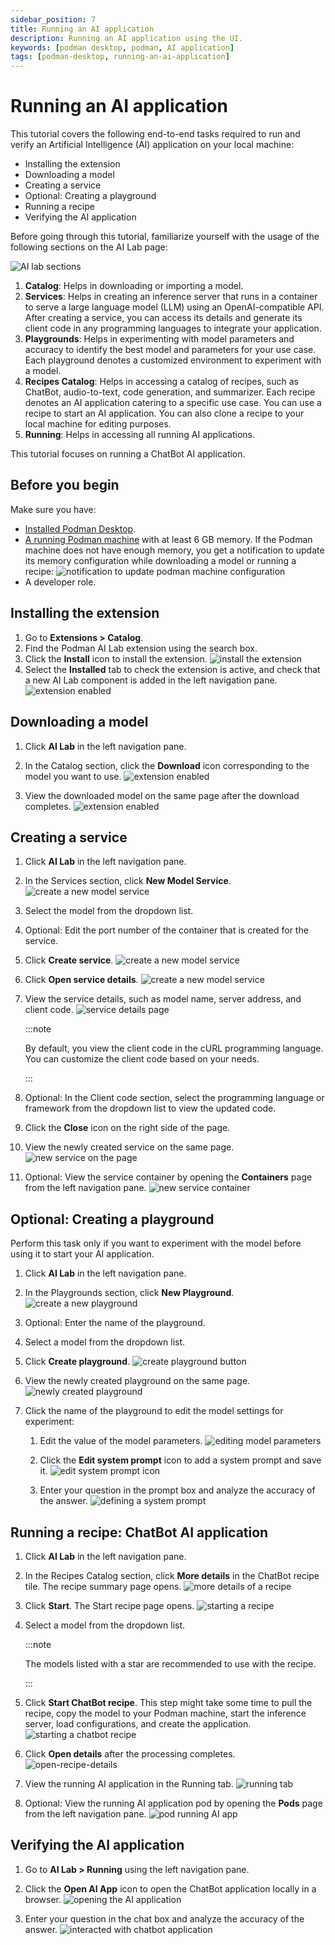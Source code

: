 ```yaml
---
sidebar_position: 7
title: Running an AI application
description: Running an AI application using the UI.
keywords: [podman desktop, podman, AI application]
tags: [podman-desktop, running-an-ai-application]
---
```


# Running an AI application

This tutorial covers the following end-to-end tasks required to run and verify an Artificial Intelligence (AI) application on your local machine:

- Installing the extension
- Downloading a model
- Creating a service
- Optional: Creating a playground
- Running a recipe
- Verifying the AI application

Before going through this tutorial, familiarize yourself with the usage of the following sections on the AI Lab page:

![AI lab sections](img/ai-lab-sections.png)

1. **Catalog**: Helps in downloading or importing a model.
2. **Services**: Helps in creating an inference server that runs in a container to serve a large language model (LLM) using an OpenAI-compatible API. After creating a service, you can access its details and generate its client code in any programming languages to integrate your application.
3. **Playgrounds**: Helps in experimenting with model parameters and accuracy to identify the best model and parameters for your use case. Each playground denotes a customized environment to experiment with a model.
4. **Recipes Catalog**: Helps in accessing a catalog of recipes, such as ChatBot, audio-to-text, code generation, and summarizer. Each recipe denotes an AI application catering to a specific use case. You can use a recipe to start an AI application. You can also clone a recipe to your local machine for editing purposes.
5. **Running**: Helps in accessing all running AI applications.

This tutorial focuses on running a ChatBot AI application.

## Before you begin

Make sure you have:

- [Installed Podman Desktop](/docs/installation).
- [A running Podman machine](/docs/podman/creating-a-podman-machine) with at least 6 GB memory. If the Podman machine does not have enough memory, you get a notification to update its memory configuration while downloading a model or running a recipe:
  ![notification to update podman machine configuration](img/update-machine-config.png)
- A developer role.

## Installing the extension

1. Go to **Extensions > Catalog**.
2. Find the Podman AI Lab extension using the search box.
3. Click the **Install** icon to install the extension.
   ![install the extension](img/downloading-ai-lab-ext.png)
4. Select the **Installed** tab to check the extension is active, and check that a new AI Lab component is added in the left navigation pane.
   ![extension enabled](img/active-ai-lab-ext-with-ai-lab-icon.png)

## Downloading a model

1. Click **AI Lab** in the left navigation pane.
2. In the Catalog section, click the **Download** icon corresponding to the model you want to use.
   ![extension enabled](img/download-a-model.png)

3. View the downloaded model on the same page after the download completes.
   ![extension enabled](img/model-downloaded.png)

## Creating a service

1. Click **AI Lab** in the left navigation pane.
2. In the Services section, click **New Model Service**.
   ![create a new model service](img/create-new-model-service.png)

3. Select the model from the dropdown list.
4. Optional: Edit the port number of the container that is created for the service.
5. Click **Create service**.
   ![create a new model service](img/create-a-service.png)

6. Click **Open service details**.
   ![create a new model service](img/open-service-details.png)

7. View the service details, such as model name, server address, and client code.
   ![service details page](img/service-details-page.png)

   :::note

   By default, you view the client code in the cURL programming language. You can customize the client code based on your needs.

   :::

8. Optional: In the Client code section, select the programming language or framework from the dropdown list to view the updated code.
9. Click the **Close** icon on the right side of the page.
10. View the newly created service on the same page.
    ![new service on the page](img/newly-created-service.png)

11. Optional: View the service container by opening the **Containers** page from the left navigation pane.
    ![new service container](img/running-service-in-a-container.png)

## Optional: Creating a playground

Perform this task only if you want to experiment with the model before using it to start your AI application.

1. Click **AI Lab** in the left navigation pane.
2. In the Playgrounds section, click **New Playground**.
   ![create a new playground](img/new-playground.png)

3. Optional: Enter the name of the playground.
4. Select a model from the dropdown list.
5. Click **Create playground**.
   ![create playground button](img/create-a-playground.png)

6. View the newly created playground on the same page.
   ![newly created playground](img/newly-created-playground.png)

7. Click the name of the playground to edit the model settings for experiment:
   1. Edit the value of the model parameters.
      ![editing model parameters](img/editing-model-parameters.png)

   2. Click the **Edit system prompt** icon to add a system prompt and save it.
      ![edit system prompt icon](img/edit-system-prompt-icon.png)

   3. Enter your question in the prompt box and analyze the accuracy of the answer.
      ![defining a system prompt](img/defining-a-system-prompt.png)

## Running a recipe: ChatBot AI application

1. Click **AI Lab** in the left navigation pane.
2. In the Recipes Catalog section, click **More details** in the ChatBot recipe tile. The recipe summary page opens.
   ![more details of a recipe](img/more-details-of-recipe.png)

3. Click **Start**. The Start recipe page opens.
   ![starting a recipe](img/starting-a-recipe.png)

4. Select a model from the dropdown list.

   :::note

   The models listed with a star are recommended to use with the recipe.

   :::

5. Click **Start ChatBot recipe**. This step might take some time to pull the recipe, copy the model to your Podman machine, start the inference server, load configurations, and create the application.
   ![starting a chatbot recipe](img/starting-a-chatbot-recipe.png)

6. Click **Open details** after the processing completes.
   ![open-recipe-details](img/open-recipe-details.png)

7. View the running AI application in the Running tab.
   ![running tab](img/running-tab.png)

8. Optional: View the running AI application pod by opening the **Pods** page from the left navigation pane.
   ![pod running AI app](img/pod-running-ai-app.png)

## Verifying the AI application

1. Go to **AI Lab > Running** using the left navigation pane.
2. Click the **Open AI App** icon to open the ChatBot application locally in a browser.
   ![opening the AI application](img/open-ai-application.png)

3. Enter your question in the chat box and analyze the accuracy of the answer.
   ![interacted with chatbot application](img/interacted-with-chatbot-application.png)
